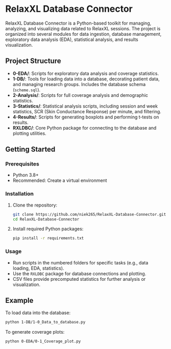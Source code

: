 # RelaxXL Database Connector

RelaxXL Database Connector is a Python-based toolkit for managing, analyzing, and visualizing data related to RelaxXL sessions. The project is organized into several modules for data ingestion, database management, exploratory data analysis (EDA), statistical analysis, and results visualization.

## Project Structure

- **0-EDA/**: Scripts for exploratory data analysis and coverage statistics.
- **1-DB/**: Tools for loading data into a database, decorating patient data, and managing research groups. Includes the database schema (`scheme.sql`).
- **2-Analysis/**: Scripts for full coverage analysis and demographic statistics.
- **3-Statistics/**: Statistical analysis scripts, including session and week statistics, SCR (Skin Conductance Response) per minute, and filtering.
- **4-Results/**: Scripts for generating boxplots and performing t-tests on results.
- **RXLDBC/**: Core Python package for connecting to the database and plotting utilities.

## Getting Started

### Prerequisites
- Python 3.8+
- Recommended: Create a virtual environment

### Installation
1. Clone the repository:
   ```bash
   git clone https://github.com/niek265/RelaxXL-Database-Connector.git
   cd RelaxXL-Database-Connector
   ```
2. Install required Python packages:
   ```bash
   pip install -r requirements.txt
   ```

### Usage
- Run scripts in the numbered folders for specific tasks (e.g., data loading, EDA, statistics).
- Use the `RXLDBC` package for database connections and plotting.
- CSV files provide precomputed statistics for further analysis or visualization.

## Example
To load data into the database:
```bash
python 1-DB/1-0_Data_to_database.py
```

To generate coverage plots:
```bash
python 0-EDA/0-1_Coverage_plot.py
```


